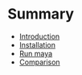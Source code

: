 # Summary

- [Introduction](./introduction.md)
- [Installation](./installation.md)
- [Run maya](./runmaya.md)
- [Comparison](./comparison.md)